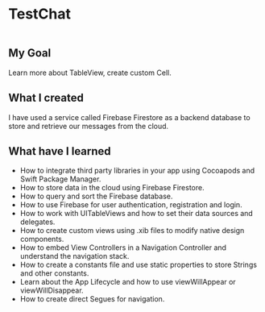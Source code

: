 # TestChat

![]()

## My Goal

Learn more about TableView, create custom Cell.

## What I created

I have used a service called Firebase Firestore as a backend database to store and retrieve our messages from the cloud. 

## What have I learned

* How to integrate third party libraries in your app using Cocoapods and Swift Package Manager.
* How to store data in the cloud using Firebase Firestore.
* How to query and sort the Firebase database.
* How to use Firebase for user authentication, registration and login.
* How to work with UITableViews and how to set their data sources and delegates.
* How to create custom views using .xib files to modify native design components.
* How to embed View Controllers in a Navigation Controller and understand the navigation stack.
* How to create a constants file and use static properties to store Strings and other constants.
* Learn about the App Lifecycle and how to use viewWillAppear or viewWillDisappear.
* How to create direct Segues for navigation.
